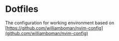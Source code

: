 # Dotfiles
The configuration for working environment based on [https://github.com/williamboman/nvim-config](github.com/williamboman/nvim-config)
